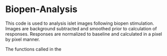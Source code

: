 # Biopen-Analysis
This code is used to analysis islet images following biopen stimulation. Images are background subtracted and smoothed prior to calculation of responses. Responses are normalized to baseline and calculated in a pixel by pixel manner.

The functions called in the 
